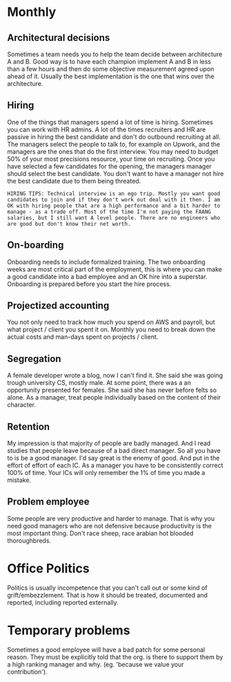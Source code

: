 
# Monthly 

## Architectural decisions

Sometimes a team needs you to help the team decide between architecture A and B. Good way is to have each champion implement A and B in less than a few hours and then do some objective measurement agreed upon ahead of it. Usually the best implementation is the one that wins over the architecture.


## Hiring

One of the things that managers spend a lot of time is hiring. Sometimes you can work with HR admins. A lot of the times recruiters and HR are passive in hiring the best candidate and don't do outbound recruiting at all. The managers select the people to talk to, for example on Upwork, and the managers are the ones that do the first interview. You may need to budget 50% of your most precisions resource, your time on recruiting. Once you have selected a few candidates for the opening, the managers manager should select the best candidate. You don't want to have a manager not hire the best candidate due to them being threated. 

    HIRING TIPS: Technical interview is an ego trip. Mostly you want good candidates to join and if they don't work out deal with it then. I am OK with hiring people that are a high performance and a bit harder to manage - as a trade off. Most of the time I'm not paying the FAANG salaries, but I still want A level people. There are no engineers who are good but don't know their net worth. 



## On-boarding

Onboarding needs to include formalized training. The two onboarding weeks are most critical part of the employment, this is where you can make a good candidate into a bad employee and an OK hire into a superstar. Onboarding is prepared before you start the hire process.

## Projectized accounting

You not only need to track how much you spend on AWS and payroll, but what project / client you spent it on. Monthly you need to break down the actual costs and man-days spent on projects / client.

## Segregation

A female developer wrote a blog, now I can't find it. She said she was going trough university CS, mostly male. At some point, there was a an opportunity presented for females. She said she has never before felts so alone. As a manager, treat people individually based on the content of their character.


## Retention

My impression is that majority of people are badly managed. And I read studies that people leave because of a bad direct manager. So all you have to is be a good manager. I'd say great is the enemy of good. And put in the effort of effort of each IC. As a manager you have to be consistently correct 100% of time. Your ICs will only remember the 1% of time you made a mistake. 


## Problem employee

Some people are very productive and harder to manage. That is why you need good managers who are not defensive because productivity is the most important thing. Don't race sheep, race arabian hot blooded thoroughbreds.

# Office Politics

Politics is usually incompetence that you can't call out or some kind of grift/embezzlement. That is how it should be treated, documented and reported, including reported externally. 


# Temporary problems

Sometimes a good employee will have a bad patch for some personal reason. They must be explicitly told that the org. is there to support them by a high ranking manager and why. (eg. 'because we value your contribution').


